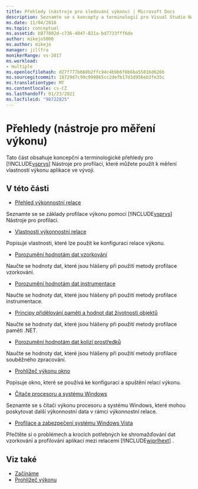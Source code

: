 ```yaml
---
title: Přehledy (nástroje pro sledování výkonu) | Microsoft Docs
description: Seznamte se s koncepty a terminologií pro Visual Studio Nástroje pro profilaci. Použijte informace k měření vlastností výkonu aplikace ve vývoji.
ms.date: 11/04/2016
ms.topic: conceptual
ms.assetid: b877802d-c736-4047-821a-bd7733fff6de
author: mikejo5000
ms.author: mikejo
manager: jillfra
monikerRange: vs-2017
ms.workload:
- multiple
ms.openlocfilehash: d27f777b660b2ffc94c4b9b6f0b6ba55816d626b
ms.sourcegitcommit: 18729d7c99c999865cc2defb17d3d956eb3fe35c
ms.translationtype: MT
ms.contentlocale: cs-CZ
ms.lasthandoff: 01/23/2021
ms.locfileid: "98722825"
---
```

# <a name="overviews-performance-tools"></a>Přehledy (nástroje pro měření výkonu)
Tato část obsahuje koncepční a terminologické přehledy pro [!INCLUDE[vsprvs](../code-quality/includes/vsprvs_md.md)] Nástroje pro profilaci, které můžete použít k měření vlastností výkonu aplikace ve vývoji.

## <a name="in-this-section"></a>V této části
- [Přehled výkonnostní relace](../profiling/performance-session-overview.md)

 Seznamte se se základy profilace výkonu pomocí [!INCLUDE[vsprvs](../code-quality/includes/vsprvs_md.md)] Nástroje pro profilaci.

- [Vlastnosti výkonnostní relace](../profiling/performance-session-properties.md)

 Popisuje vlastnosti, které lze použít ke konfiguraci relace výkonu.

- [Porozumění hodnotám dat vzorkování](../profiling/understanding-sampling-data-values.md)

 Naučte se hodnoty dat, které jsou hlášeny při použití metody profilace vzorkování.

- [Porozumění hodnotám dat instrumentace](../profiling/understanding-instrumentation-data-values.md)

 Naučte se hodnoty dat, které jsou hlášeny při použití metody profilace instrumentace.

- [Principy přidělování paměti a hodnot dat životnosti objektů](../profiling/understanding-memory-allocation-and-object-lifetime-data-values.md)

 Naučte se hodnoty dat, které jsou hlášeny při použití metody profilace paměti .NET.

- [Porozumění hodnotám dat kolizí prostředků](../profiling/understanding-resource-contention-data-values.md)

 Naučte se hodnoty dat, které jsou hlášeny při použití metody profilace souběžného zpracování.

- [Prohlížeč výkonu okno](../profiling/performance-explorer-window.md)

 Popisuje okno, které se používá ke konfiguraci a spuštění relací výkonu.

- [Čítače procesoru a systému Windows](../profiling/cpu-and-windows-counters.md)

 Seznamte se s čítači výkonu procesoru a systému Windows, které mohou poskytovat další výkonnostní data v rámci výkonnostní relace.

- [Profilace a zabezpečení systému Windows Vista](../profiling/profiling-and-windows-vista-security.md)

 Přečtěte si o problémech a krocích potřebných ke shromažďování dat vzorkování a profilování aplikací mezi relacemi [!INCLUDE[wiprlhext](../debugger/includes/wiprlhext_md.md)] .

## <a name="see-also"></a>Viz také

- [Začínáme](../profiling/getting-started-with-performance-tools.md)
- [Prohlížeč výkonu](../profiling/performance-explorer.md)
